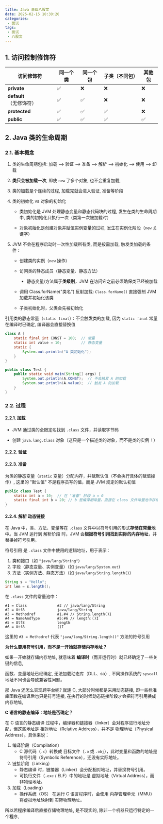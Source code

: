 ```yaml
---
title: Java 基础八股文
date: 2025-02-15 10:30:20
categories:
 - 面试
tags:
 - 面试
 - 八股文
---
```


## 1. 访问控制修饰符

| 访问修饰符              | 同一个类 | 同一个包 | 子类（不同包） | 其他包 |
| ----------------------- | -------- | -------- | -------------- | ------ |
| **private**             | ✅        | ❌        | ❌              | ❌      |
| **default**（无修饰符） | ✅        | ✅        | ❌              | ❌      |
| **protected**           | ✅        | ✅        | ✅              | ❌      |
| **public**              | ✅        | ✅        | ✅              | ✅      |

## 2. Java 类的生命周期

### 2.1. 基本概念

1. 类的生命周期包括: 加载 --> 验证 --> 准备 --> 解析 --> 初始化 --> 使用 --> 卸载

2. **类只会被加载一次**, 即使 `new` 了多个对象, 也不会重复加载,

3. 类的加载是个连续的过程, 加载完就会进入验证, 准备等阶段

4. 类的初始化 vs 对象的初始化

   - 类初始化是 JVM 处理静态变量和静态代码块的过程, 发生在类的生命周期中, 类的初始化只执行一次（类第一次被加载时）

   - 对象初始化是创建对象并赋值实例变量的过程, 发生在实例化阶段（`new` 关键字）

5. JVM 不会在程序启动时一次性加载所有类, 而是按需加载, 触发类加载的条件：

   - 创建类的实例（`new` 操作）

   - 访问类的静态成员（静态变量、静态方法）
     - 静态变量/方法属于**类级别**，JVM 在访问它之前必须确保类已经被加载

   - 调用 Class.forName("类名") 反射加载: `Class.forName()` 直接强制 JVM 加载并初始化该类

   - 子类初始化时，父类会先被初始化

引用类的静态常量（`static final`）：不会触发类的加载, 因为 `static final` 常量在编译时已确定, 编译器会直接替换值

```java
class A {
    static final int CONST = 100;  // 常量
    static int value = 10;         // 静态变量
    static {
        System.out.println("A 类初始化");
    }
}

public class Test {
    public static void main(String[] args) {
        System.out.println(A.CONST);  // 不会触发 A 的加载
        System.out.println(A.value);  // 触发 A 的加载
    }
}

```

### 2.2. 过程

#### 2.2.1. 加载

- JVM 通过类的全限定名找到 `.class` 文件，并读取字节码

- 创建 `java.lang.Class` 对象（这只是一个描述类的对象，而不是类的实例！）

#### 2.2.2. 验证

#### 2.2.3. 准备

为类的静态变量（`static` 变量）分配内存，并赋默认值（不会执行具体的赋值操作）, 这里的 "默认值" 不是程序员写的值，而是 JVM 规定的默认初值

```java
public class Test {
    static int a = 10;  // 在 "准备" 阶段 a = 0
    static final int b = 20; // b 是编译期常量，直接在 class 文件常量池中存储
}
```

#### 2.2.4. 解析 动态链接

在 Java 中，类、方法、变量等在 `.class` 文件中以符号引用的形式**存储在常量池**中。当 JVM 运行到 解析阶段 时，JVM 会**根据符号引用找到实际的内存地址**，并替换掉符号引用。

符号引用 是 `.class` 文件中使用的逻辑地址，用于表示：

1. 类和接口（如 `"java/lang/String"`）
2. 字段（静态变量、实例变量）（如 `java/lang/System.out`）
3. 方法（实例方法、静态方法）（如 `java/lang/String.length()`）

```java
String s = "Hello";
int len = s.length();
```

在 `.class` 文件的常量池中：

```
#1 = Class              #2 // java/lang/String
#2 = Utf8               java/lang/String
#3 = Methodref          #1.#4 // String.length()I
#4 = NameAndType        #5:#6 // length:()I
#5 = Utf8               length
#6 = Utf8               ()I
```

这里的 `#3 = Methodref` 代表 `"java/lang/String.length()"` 方法的符号引用

**为什么要用符号引用，而不是一开始就存储内存地址？**

如果一开始就存储内存地址, 就意味着 **编译时**（而非运行时）就已经确定了一些关键的信息, 

函数、变量地址已经确定, 无法加载动态库（DLL、so）, 不同操作系统的 `syscall` 地址不同也会导致兼容性问题。

那 Java 还怎么实现跨平台呢? 就连 C, 大部分时候都是采用动态链接, 即一些标准库函数在编译后也只是符号连接, 在执行的时候动态链接阶段才会把符号引用换成内存地址, 

**C 语言的静态编译：地址是否确定？**

在 C 语言的静态编译 过程中，编译器和链接器（linker）会对程序进行地址分配，但这些地址是 相对地址（Relative Address），并不是 物理地址（Physical Address）。具体来说：

1. 编译阶段（Compilation）
   - C 源代码（`.c`）转换成 目标文件（`.o` 或 `.obj`），此时变量和函数的地址是 符号引用（Symbolic Reference），还没有实际地址。
2. 链接阶段（Linking）
   - 静态编译 时，链接器（Linker）会分配相对地址，并替换符号引用。
   - 可执行文件（`.exe` / ELF）中的地址是 虚拟地址（Virtual Address），而非物理地址。
3. 加载（Loading）
   - 操作系统（OS） 在运行 C 语言程序时，会使用 内存管理单元（MMU） 将虚拟地址映射到 实际物理地址。

所以若程序编译后直接存储物理地址, 是不现实的, 除非一个机器只运行特定的一个程序, 

